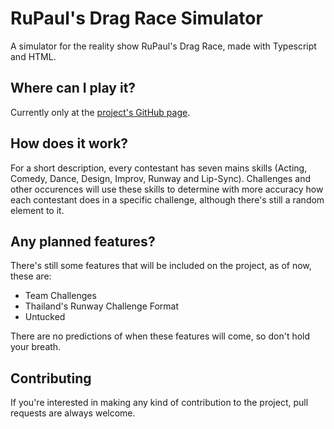 # RuPaul's Drag Race Simulator
A simulator for the reality show RuPaul's Drag Race, made with Typescript and HTML.

## Where can I play it?

Currently only at the [project's GitHub page](https://edssb.github.io/rupauls-drag-race-simulator/).

## How does it work?
For a short description, every contestant has seven mains skills (Acting, Comedy, Dance, Design, Improv, Runway and Lip-Sync). Challenges and other occurences will use these skills to determine with more accuracy how each contestant does in a specific challenge, although there's still a random element to it.

## Any planned features?

There's still some features that will be included on the project, as of now, these are:

* Team Challenges
* Thailand's Runway Challenge Format
* Untucked

There are no predictions of when these features will come, so don't hold your breath.

## Contributing
If you're interested in making any kind of contribution to the project, pull requests are always welcome.
